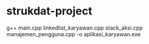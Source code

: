 # strukdat-project

g++ main.cpp linkedlist_karyawan.cpp stack_aksi.cpp manajemen_pengguna.cpp -o aplikasi_karyawan.exe